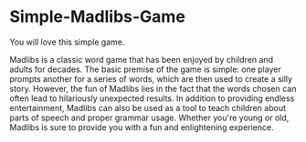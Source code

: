 # Simple-Madlibs-Game
You will love this simple game.

Madlibs is a classic word game that has been enjoyed by children and adults for decades. The basic premise of the game is simple: one player prompts another for a series of words, which are then used to create a silly story. However, the fun of Madlibs lies in the fact that the words chosen can often lead to hilariously unexpected results. In addition to providing endless entertainment, Madlibs can also be used as a tool to teach children about parts of speech and proper grammar usage. Whether you're young or old, Madlibs is sure to provide you with a fun and enlightening experience.
